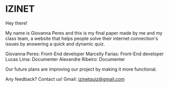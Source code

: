 # IZINET

Hey there!

My name is Giovanna Peres and this is my final paper made by me and my class team, a website that helps people solve their internet connection's issues by answering a quick and dynamic quiz.


Giovanna Peres: Front-End developer
Marcelly Farias: Front-End developer
Lucas Lima: Documenter
Alexandre Ribeiro: Documenter


Our future plans are improving our project by making it more functional.

Any feedback? Contact us! Gmail: izinetquiz@gmail.com
